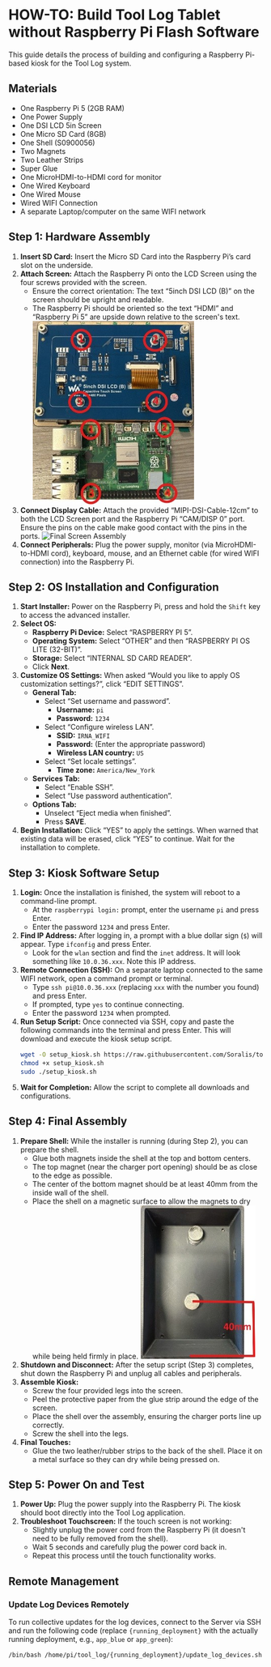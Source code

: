 # HOW-TO: Build Tool Log Tablet without Raspberry Pi Flash Software

This guide details the process of building and configuring a Raspberry Pi-based kiosk for the Tool Log system.

## Materials
- One Raspberry Pi 5 (2GB RAM)
- One Power Supply
- One DSI LCD 5in Screen
- One Micro SD Card (8GB)
- One Shell (S0900056)
- Two Magnets
- Two Leather Strips
- Super Glue
- One MicroHDMI-to-HDMI cord for monitor
- One Wired Keyboard
- One Wired Mouse
- Wired WIFI Connection
- A separate Laptop/computer on the same WIFI network

## Step 1: Hardware Assembly
1.  **Insert SD Card:** Insert the Micro SD Card into the Raspberry Pi’s card slot on the underside.
2.  **Attach Screen:** Attach the Raspberry Pi onto the LCD Screen using the four screws provided with the screen.
    -   Ensure the correct orientation: The text “5inch DSI LCD (B)” on the screen should be upright and readable.
    -   The Raspberry Pi should be oriented so the text “HDMI” and “Raspberry Pi 5” are upside down relative to the screen's text.
![Raspberry Pi and Screen Assembly](app/static/img/display_Pi_assembly.jpg)
3.  **Connect Display Cable:** Attach the provided “MIPI-DSI-Cable-12cm” to both the LCD Screen port and the Raspberry Pi “CAM/DISP 0” port. Ensure the pins on the cable make good contact with the pins in the ports.
![Final Screen Assembly](app/static/img/screen_assembly.jpg)
4.  **Connect Peripherals:** Plug the power supply, monitor (via MicroHDMI-to-HDMI cord), keyboard, mouse, and an Ethernet cable (for wired WIFI connection) into the Raspberry Pi.

## Step 2: OS Installation and Configuration
1.  **Start Installer:** Power on the Raspberry Pi, press and hold the `Shift` key to access the advanced installer.
2.  **Select OS:**
    -   **Raspberry Pi Device:** Select “RASPBERRY PI 5”.
    -   **Operating System:** Select “OTHER” and then “RASPBERRY PI OS LITE (32-BIT)”.
    -   **Storage:** Select “INTERNAL SD CARD READER”.
    -   Click **Next**.
3.  **Customize OS Settings:** When asked “Would you like to apply OS customization settings?”, click “EDIT SETTINGS”.
    -   **General Tab:**
        -   Select “Set username and password”.
            -   **Username:** `pi`
            -   **Password:** `1234`
        -   Select “Configure wireless LAN”.
            -   **SSID:** `IRNA_WIFI`
            -   **Password:** (Enter the appropriate password)
            -   **Wireless LAN country:** `US`
        -   Select “Set locale settings”.
            -   **Time zone:** `America/New_York`
    -   **Services Tab:**
        -   Select “Enable SSH”.
        -   Select “Use password authentication”.
    -   **Options Tab:**
        -   Unselect “Eject media when finished”.
        -   Press **SAVE**.
4.  **Begin Installation:** Click “YES” to apply the settings. When warned that existing data will be erased, click “YES” to continue. Wait for the installation to complete.

## Step 3: Kiosk Software Setup
1.  **Login:** Once the installation is finished, the system will reboot to a command-line prompt.
    -   At the `raspberrypi login:` prompt, enter the username `pi` and press Enter.
    -   Enter the password `1234` and press Enter.
2.  **Find IP Address:** After logging in, a prompt with a blue dollar sign (`$`) will appear. Type `ifconfig` and press Enter.
    -   Look for the `wlan` section and find the `inet` address. It will look something like `10.0.36.xxx`. Note this IP address.
3.  **Remote Connection (SSH):** On a separate laptop connected to the same WIFI network, open a command prompt or terminal.
    -   Type `ssh pi@10.0.36.xxx` (replacing `xxx` with the number you found) and press Enter.
    -   If prompted, type `yes` to continue connecting.
    -   Enter the password `1234` when prompted.
4.  **Run Setup Script:** Once connected via SSH, copy and paste the following commands into the terminal and press Enter. This will download and execute the kiosk setup script.
    ```bash
    wget -O setup_kiosk.sh https://raw.githubusercontent.com/Soralis/tool_log/master/log_device_setup.sh
    chmod +x setup_kiosk.sh
    sudo ./setup_kiosk.sh
    ```
5.  **Wait for Completion:** Allow the script to complete all downloads and configurations.

## Step 4: Final Assembly
1.  **Prepare Shell:** While the installer is running (during Step 2), you can prepare the shell.
    -   Glue both magnets inside the shell at the top and bottom centers.
    -   The top magnet (near the charger port opening) should be as close to the edge as possible.
    -   The center of the bottom magnet should be at least 40mm from the inside wall of the shell.
    -   Place the shell on a magnetic surface to allow the magnets to dry while being held firmly in place.
![Magnet Positioning in Shell](app/static/img/magnet_shell_positioning.jpg)
2.  **Shutdown and Disconnect:** After the setup script (Step 3) completes, shut down the Raspberry Pi and unplug all cables and peripherals.
3.  **Assemble Kiosk:**
    -   Screw the four provided legs into the screen.
    -   Peel the protective paper from the glue strip around the edge of the screen.
    -   Place the shell over the assembly, ensuring the charger ports line up correctly.
    -   Screw the shell into the legs.
4.  **Final Touches:**
    -   Glue the two leather/rubber strips to the back of the shell. Place it on a metal surface so they can dry while being pressed on.

## Step 5: Power On and Test
1.  **Power Up:** Plug the power supply into the Raspberry Pi. The kiosk should boot directly into the Tool Log application.
2.  **Troubleshoot Touchscreen:** If the touch screen is not working:
    -   Slightly unplug the power cord from the Raspberry Pi (it doesn't need to be fully removed from the shell).
    -   Wait 5 seconds and carefully plug the power cord back in.
    -   Repeat this process until the touch functionality works.

## Remote Management

### Update Log Devices Remotely
To run collective updates for the log devices, connect to the Server via SSH and run the following code (replace `{running_deployment}` with the actually running deployment, e.g., `app_blue` or `app_green`):
```bash
/bin/bash /home/pi/tool_log/{running_deployment}/update_log_devices.sh
```
